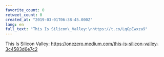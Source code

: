 ```yaml
---
favorite_count: 0
retweet_count: 0
created_at: "2019-03-01T06:38:45.000Z"
lang: en
full_text: "This Is Silicon\_Valley:\nhttps://t.co/LqGpEwxza9"
---
```


This Is Silicon Valley:
<https://onezero.medium.com/this-is-silicon-valley-3c4583d6e7c2>
